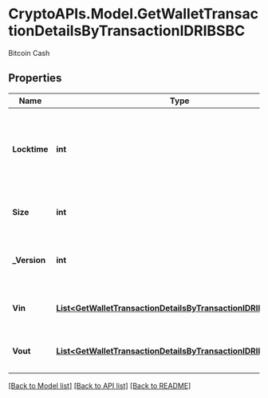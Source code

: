 # CryptoAPIs.Model.GetWalletTransactionDetailsByTransactionIDRIBSBC
Bitcoin Cash

## Properties

Name | Type | Description | Notes
------------ | ------------- | ------------- | -------------
**Locktime** | **int** | Represents the time at which a particular transaction can be added to the blockchain. | 
**Size** | **int** | Represents the total size of this transaction. | 
**_Version** | **int** | Represents the transaction version number. | 
**Vin** | [**List&lt;GetWalletTransactionDetailsByTransactionIDRIBSBCVin&gt;**](GetWalletTransactionDetailsByTransactionIDRIBSBCVin.md) | Object Array representation of transaction inputs | 
**Vout** | [**List&lt;GetWalletTransactionDetailsByTransactionIDRIBSBCVout&gt;**](GetWalletTransactionDetailsByTransactionIDRIBSBCVout.md) | Object Array representation of transaction outputs | 

[[Back to Model list]](../README.md#documentation-for-models) [[Back to API list]](../README.md#documentation-for-api-endpoints) [[Back to README]](../README.md)

